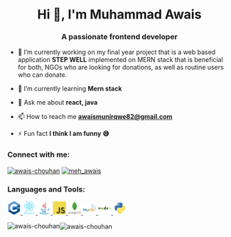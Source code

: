 <h1 align="center">Hi 👋, I'm Muhammad Awais</h1>
<h3 align="center">A passionate frontend developer</h3>

- 🔭 I’m currently working on my final year project that is a web based application **STEP WELL** implemented on MERN stack that is beneficial for both, NGOs who are looking for donations, as well as routine users who can donate.

- 🌱 I’m currently learning **Mern stack**

- 💬 Ask me about **react, java**

- 📫 How to reach me **awaismunirqwe82@gmail.com**

- ⚡ Fun fact **I think I am funny 😅**

<h3 align="left">Connect with me:</h3>
<p align="left">
<a href="https://linkedin.com/in/awais-chouhan" target="blank"><img align="center" src="https://raw.githubusercontent.com/rahuldkjain/github-profile-readme-generator/master/src/images/icons/Social/linked-in-alt.svg" alt="awais-chouhan" height="30" width="30" /></a>
<a href="https://instagram.com/meh_awais" target="blank"><img align="center" src="https://raw.githubusercontent.com/rahuldkjain/github-profile-readme-generator/master/src/images/icons/Social/instagram.svg" alt="meh_awais" height="30" width="30" /></a>
</p>

<h3 align="left">Languages and Tools:</h3>
<p align="left"> <a href="https://www.w3schools.com/cpp/" target="_blank" rel="noreferrer"> <img src="https://raw.githubusercontent.com/devicons/devicon/master/icons/cplusplus/cplusplus-original.svg" alt="cplusplus" width="30" height="30"/> </a> <a href="https://reactjs.org/" target="_blank" rel="noreferrer"> <img src="https://raw.githubusercontent.com/devicons/devicon/master/icons/react/react-original-wordmark.svg" alt="react" width="30" height="30"/> </a> <a href="https://www.java.com" target="_blank" rel="noreferrer"> <img src="https://raw.githubusercontent.com/devicons/devicon/master/icons/java/java-original.svg" alt="java" width="30" height="30"/> </a> <a href="https://developer.mozilla.org/en-US/docs/Web/JavaScript" target="_blank" rel="noreferrer"> <img src="https://raw.githubusercontent.com/devicons/devicon/master/icons/javascript/javascript-original.svg" alt="javascript" width="30" height="30"/> </a> <a href="https://www.mongodb.com/" target="_blank" rel="noreferrer"> <img src="https://raw.githubusercontent.com/devicons/devicon/master/icons/mongodb/mongodb-original-wordmark.svg" alt="mongodb" width="30" height="30"/> </a> <a href="https://www.mysql.com/" target="_blank" rel="noreferrer"> <img src="https://raw.githubusercontent.com/devicons/devicon/master/icons/mysql/mysql-original-wordmark.svg" alt="mysql" width="30" height="30"/> </a> <a href="https://nodejs.org" target="_blank" rel="noreferrer"> <img src="https://raw.githubusercontent.com/devicons/devicon/master/icons/nodejs/nodejs-original-wordmark.svg" alt="nodejs" width="30" height="30"/> </a>  <a href="https://www.python.org" target="_blank" rel="noreferrer"> <img src="https://raw.githubusercontent.com/devicons/devicon/master/icons/python/python-original.svg" alt="python" width="30" height="30"/> </a>  </p>

<p><img align="left" src="https://github-readme-stats.vercel.app/api/top-langs?username=awais-chouhan&&show_icons=true&title_color=ffffff&icon_color=bb2acf&text_color=daf7dc&bg_color=151515" alt="awais-chouhan" /></p>
   
<p><img align="center" src="https://github-readme-stats.vercel.app/api?username=awais-chouhan&&show_icons=true&title_color=ffffff&icon_color=bb2acf&text_color=daf7dc&bg_color=151515" alt="awais-chouhan" /></p>
